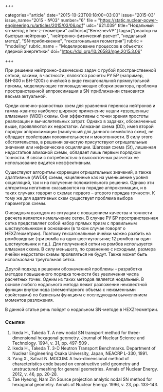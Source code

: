 +++

categories="article"
date="2015-10-23T00:18:00+03:00"
issue="2015-03"
issue_name="2015 - №03"
number="6"
file = "https://static.nuclear-power-engineering.ru/articles/2015/03/06.pdf"
udc="621.039"
title="Нодальный sn-метод в hex-z-геометрии"
authors=["BereznevVP"]
tags=["реактор на быстрых нейтронах", "нейтронно-физический расчет", "нодальный метод", "SN-приближение", "гексагональная геометрия"]
rubric = "modeling"
rubric_name = "Моделирование процессов в объектах ядерной энергетики"
doi="https://doi.org/10.26583/npe.2015.3.06"

+++

При решении нейтронно-физических задач с грубой пространственной сеткой, какими, в частности, являются расчеты РУ БР (например, БН-800 и БН-1200) с ячейкой в виде гексагональной прямоугольной призмы, моделирующие тепловыделяющие сборки реактора, проблема пространственной аппроксимации в SN-приближении становится весьма актуальной.

Среди конечно-разностных схем для уравнения переноса нейтронов и гамма-квантов наиболее широкое применение нашли «взвешенные алмазные» (WDD) схемы. Они эффективны с точки зрения простоты реализации и вычислительных затрат. Однако в задачах, обозначенных выше, проявляются их недостатки. Алмазная схема (DD), имея второй порядок аппроксимации (наилучший для данного семейства схем), не обладает свойствами положительности и монотонности. В силу этого обстоятельства, в решении зачастую присутствуют отрицательные значения или нефизические осцилляции. Шаговая схема (St), лишенная недостатков алмазной схемы, обладает лишь первым порядком точности. В связи с потребностью в высокоточных расчетах ее использование видится неэффективным.

Существуют алгоритмы коррекции отрицательных значений, а также адаптивные (AWDD) схемы, нацеленные как на уменьшение уровня осцилляций, так и на получение положительного решения. Однако эти алгоритмы негативно сказываются на порядке аппроксимации, и в таких случаях говорят о схемах первого – второго порядка точности. К тому же для адаптивных схем существует проблема выбора параметров схемы.

Очевидным выходом из ситуации с повышением качества и точности расчета является измельчение сетки. В случае РУ БР пространственная сетка представляет собой набор прямых призм с правильным шестиугольником в основании (в таком случае говорят о HEXZгеометрии). Поэтому гексагональные ячейки можно разбить на ромбовидные (три ромба на один шестиугольник; 12 ромбов на один шестиугольник и т.д.). Для полученной сетки из ромбов используется алмазная схема. В силу меньшего, по сравнению с исходным, размера ячейки недостатки схемы проявляться не будут. Также может быть использована треугольная сетка.

Другой подход в решении обозначенной проблемы – разработка методов повышенного порядка точности без увеличения числа расчетных точек. Одним из таких методов является нодальный. В основе любого нодального метода лежит разложение неизвестной функции внутри нода (элементарного объема с неизменными свойствами) по базисным функциям с последующим вычислением моментов разложения.

В данной статье речь пойдет о нодальном SN-методе в HEXZгеометрии.

### Ссылки

1. Ikeda H., Takeda T. A new nodal SN transport method for three-dimensional hexagonal geometry. Journal of Nuclear Science and Technology. 1994, v. 31, pp. 497-509 .
2. Ikeda H., Takeda T. 3-D Neutron Transport Benchmarks. Department of Nuclear Engineering Osaka University, Japan, NEACRP L-330, 1991.
3. Yang X., Satvat N. MOCUM: A two-dimensional method of characteristics code based on constructive solid geometry and unstructured meshing for general geometries. Annals of Nuclear Energy. 2012, v. 46, pp. 20-28.
4. Tae Hyeong, Nam Zin Source projection analytic nodal SN method for hexagonal geometry. Annals of Nuclear Energy. 1996, v. 23, pp. 133-143.